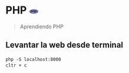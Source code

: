 # PHP <img src="./php.png" style="height: 5%; width:5%;"/>
> Aprendiendo PHP


## Levantar la web desde terminal
```
php -S localhost:8000
cltr + c
```
